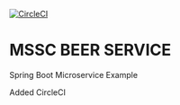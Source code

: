 [![CircleCI](https://circleci.com/gh/Rohan9841/ms-beer-service.svg?style=svg)](https://circleci.com/gh/Rohan9841/ms-beer-service)
# MSSC BEER SERVICE

Spring Boot Microservice Example

Added CircleCI
